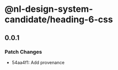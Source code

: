 # @nl-design-system-candidate/heading-6-css

## 0.0.1

### Patch Changes

- 54aa4f1: Add provenance
